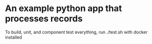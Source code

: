 # An example python app that processes records

To build, unit, and component test everything, run ./test.sh with docker installed

